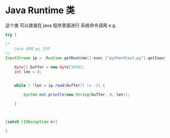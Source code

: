 # Java Runtime 类

这个类 可以直接在 java 程序里面进行 系统命令调用 e.g.

~~~java
try {

/*
	Java 调用 py 文件
*/
InputStream ip =  Runtime.getRuntime().exec ("python3test.py").getInputStream();

    byte[] buffer = new byte[1024];
    int len = 0;


    while ( (len = ip.read(buffer)) != -1) {

        System.out.println(new String(buffer, 0, len));

    }



}catch (IOException e){

}

~~~


